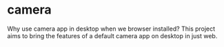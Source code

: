 # camera
Why use camera app in desktop when we browser installed?  This project aims to bring the features of a default camera app on desktop in just web.
